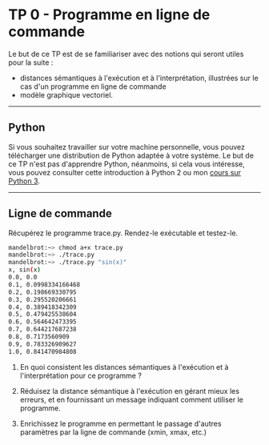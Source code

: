 # TP 0 - Programme en ligne de commande

Le but de ce TP est de se familiariser avec des notions qui seront utiles pour la suite :

- distances sémantiques à l'exécution et à l'interprétation, illustrées sur le cas d'un programme en ligne de commande
- modèle graphique vectoriel.

---

## Python

Si vous souhaitez travailler sur votre machine personnelle, vous pouvez télécharger une distribution de Python adaptée à votre système. Le but de ce TP n'est pas d'apprendre Python, néanmoins, si cela vous intéresse, vous pouvez consulter cette introduction à Python 2 ou mon [cours sur Python 3](http://iihm.imag.fr/blanch/teaching/python3/).

---

## Ligne de commande

Récupérez le programme trace.py. Rendez-le exécutable et testez-le.

```bash
mandelbrot:~> chmod a+x trace.py
mandelbrot:~> ./trace.py
mandelbrot:~> ./trace.py "sin(x)"
x, sin(x)
0.0, 0.0
0.1, 0.0998334166468
0.2, 0.198669330795
0.3, 0.295520206661
0.4, 0.389418342309
0.5, 0.479425538604
0.6, 0.564642473395
0.7, 0.644217687238
0.8, 0.7173560909
0.9, 0.783326909627
1.0, 0.841470984808
```

1. En quoi consistent les distances sémantiques à l'exécution et à l'interprétation pour ce programme ?

2. Réduisez la distance sémantique à l'exécution en gérant mieux les erreurs, et en fournissant un message indiquant comment utiliser le programme.

3. Enrichissez le programme en permettant le passage d'autres paramètres par la ligne de commande (xmin, xmax, etc.)

